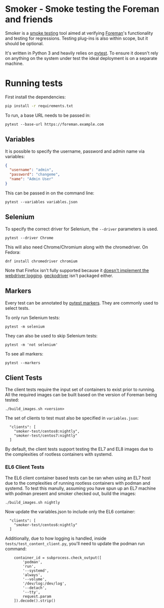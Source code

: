 # Smoker - Smoke testing the Foreman and friends

Smoker is a [smoke testing](https://en.wikipedia.org/wiki/Smoke_testing_%28software%29) tool aimed at verifying [Foreman](https://theforeman.org/)'s functionality and testing for regressions. Testing plug-ins is also within scope, but it should be optional.

It's written in Python 3 and heavily relies on [pytest](https://pytest.org). To ensure it doesn't rely on anything on the system under test the ideal deployment is on a separate machine.

# Running tests

First install the dependencies:

```sh
pip install -r requirements.txt
```

To run, a base URL needs to be passed in:

```
pytest --base-url https://foreman.example.com
```

## Variables

It is possible to specify the username, password and admin name via variables:

```json
{
  "username": "admin",
  "password": "changeme",
  "name": "Admin User"
}
```

This can be passed in on the command line:

```
pytest --variables variables.json
```

## Selenium

To specify the correct driver for Selenium, the `--driver` parameters is used.

```
pytest --driver Chrome
```

This will also need Chrome/Chromium along with the chromedriver. On Fedora:

```
dnf install chromedriver chromium
```

Note that Firefox isn't fully supported because it [doesn't implement the webdriver logging](https://github.com/mozilla/geckodriver/issues/284). [geckodriver](https://github.com/mozilla/geckodriver) isn't packaged either.

## Markers

Every test can be annotated by [pytest markers](https://docs.pytest.org/en/latest/mark.html). They are commonly used to select tests.

To only run Selenium tests:

```
pytest -m selenium
```

They can also be used to skip Selenium tests:

```
pytest -m 'not selenium'
```

To see all markers:

```
pytest --markers
```

## Client Tests

The client tests require the input set of containers to exist prior to running. All the required images can be built based on the version of Foreman being tested:

```
./build_images.sh <version>
```

The set of clients to test must also be specified in `variables.json`:

```
  "clients": [
    "smoker-test/centos8:nightly",
    "smoker-test/centos7:nightly"
  ]
```

By default, the client tests support testing the EL7 and EL8 images due to the complexities of rootless containers with systemd.

### EL6 Client Tests

The EL6 client container based tests can be ran when using an EL7 host due to the complexities of running rootless containers with podman and systemd. To test this manully, assuming you have spun up an EL7 machine with podman present and smoker checked out, build the images:

```
./build_images.sh nightly
```

Now update the variables.json to include only the EL6 container:

```
  "clients": [
    "smoker-test/centos6:nightly"
  ]
```

Additionally, due to how logging is handled, inside `tests/test_content_client.py`, you'll need to update the podman run command:

```
    container_id = subprocess.check_output([
        'podman',
        'run',
        '--systemd',
        'always',
        '--volume',
        '/dev/log:/dev/log',
        '--detach',
        '--tty',
        request.param
    ]).decode().strip()
```
